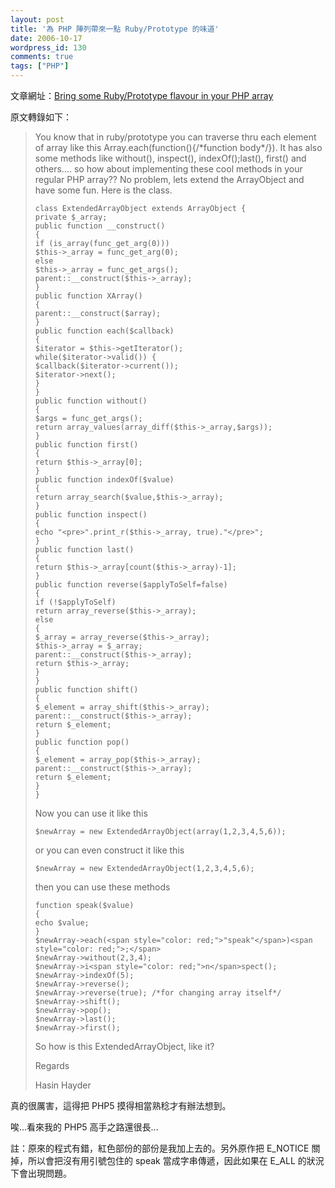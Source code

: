 ```yaml
---
layout: post
title: '為 PHP 陣列帶來一點 Ruby/Prototype 的味道'
date: 2006-10-17
wordpress_id: 130
comments: true
tags: ["PHP"]
---
```


文章網址：[Bring some Ruby/Prototype flavour in your PHP array](http://hasin.wordpress.com/2006/10/17/bring-some-rubyprototype-flavour-in-your-php-array/)

<!--more-->

原文轉錄如下：
<blockquote>
You know that in ruby/prototype you can traverse thru each element of array like this Array.each(function(){/*function body*/}). It has also some methods like without(), inspect(), indexOf();last(),  first() and others…. so how about implementing these cool methods in your regular PHP array?? No problem, lets extend the ArrayObject and have some fun. Here is the class.

```
class ExtendedArrayObject extends ArrayObject {
private $_array;
public function __construct()
{
if (is_array(func_get_arg(0)))
$this->_array = func_get_arg(0);
else
$this->_array = func_get_args();
parent::__construct($this->_array);
}
public function XArray()
{
parent::__construct($array);
}
public function each($callback)
{
$iterator = $this->getIterator();
while($iterator->valid()) {
$callback($iterator->current());
$iterator->next();
}
}
public function without()
{
$args = func_get_args();
return array_values(array_diff($this->_array,$args));
}
public function first()
{
return $this->_array[0];
}
public function indexOf($value)
{
return array_search($value,$this->_array);
}
public function inspect()
{
echo "<pre>".print_r($this->_array, true)."</pre>";
}
public function last()
{
return $this->_array[count($this->_array)-1];
}
public function reverse($applyToSelf=false)
{
if (!$applyToSelf)
return array_reverse($this->_array);
else
{
$_array = array_reverse($this->_array);
$this->_array = $_array;
parent::__construct($this->_array);
return $this->_array;
}
}
public function shift()
{
$_element = array_shift($this->_array);
parent::__construct($this->_array);
return $_element;
}
public function pop()
{
$_element = array_pop($this->_array);
parent::__construct($this->_array);
return $_element;
}
}

```

Now you can use it like this

```
$newArray = new ExtendedArrayObject(array(1,2,3,4,5,6));

```

or you can even construct it like this

```
$newArray = new ExtendedArrayObject(1,2,3,4,5,6);

```

then you can use these methods

```
function speak($value)
{
echo $value;
}
$newArray->each(<span style="color: red;">"speak"</span>)<span style="color: red;">;</span>
$newArray->without(2,3,4);
$newArray->i<span style="color: red;">n</span>spect();
$newArray->indexOf(5);
$newArray->reverse();
$newArray->reverse(true); /*for changing array itself*/
$newArray->shift();
$newArray->pop();
$newArray->last();
$newArray->first();

```

So how is this ExtendedArrayObject, like it? 

Regards

 Hasin Hayder 
</blockquote>

真的很厲害，這得把 PHP5 摸得相當熟稔才有辦法想到。

唉...看來我的 PHP5 高手之路還很長... 

註：原來的程式有錯，紅色部份的部份是我加上去的。另外原作把 E_NOTICE 關掉，所以會把沒有用引號包住的 speak 當成字串傳遞，因此如果在 E_ALL 的狀況下會出現問題。
